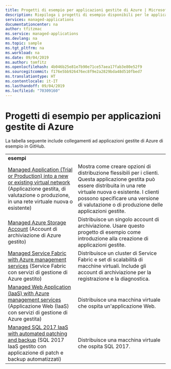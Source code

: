 ```yaml
---
title: Progetti di esempio per applicazioni gestite di Azure | Microsoft Docs
description: Riepiloga i progetti di esempio disponibili per le applicazioni gestite di Azure
services: managed-applications
documentationcenter: na
author: tfitzmac
ms.service: managed-applications
ms.devlang: na
ms.topic: sample
ms.tgt_pltfrm: na
ms.workload: na
ms.date: 09/04/2019
ms.author: tomfitz
ms.openlocfilehash: 4b046b25e81e7b90e71ce57aea17fab3e80e52f9
ms.sourcegitcommit: f176e5bb926476ec8f9e2a2829bda48d510fbed7
ms.translationtype: HT
ms.contentlocale: it-IT
ms.lasthandoff: 09/04/2019
ms.locfileid: "70309160"
---
```

# <a name="sample-projects-for-azure-managed-applications"></a>Progetti di esempio per applicazioni gestite di Azure

La tabella seguente include collegamenti ad applicazioni gestite di Azure di esempio in GitHub.

|  |  |
| --- | --- |
| **esempi** | |
| [Managed Application (Trial or Production) into a new or existing virtual network](https://github.com/Azure/azure-managedapp-samples/tree/master/Managed%20Application%20Sample%20Packages/201-managed-app-using-existing-vnet) (Applicazione gestita, di valutazione o produzione, in una rete virtuale nuova o esistente) | Mostra come creare opzioni di distribuzione flessibili per i clienti. Questa applicazione gestita può essere distribuita in una rete virtuale nuova o esistente. I clienti possono specificare una versione di valutazione o di produzione delle applicazioni gestite. |
| [Managed Azure Storage Account](https://github.com/Azure/azure-managedapp-samples/tree/master/Managed%20Application%20Sample%20Packages/201-managed-storage-account) (Account di archiviazione di Azure gestito) | Distribuisce un singolo account di archiviazione. Usare questo progetto di esempio come introduzione alla creazione di applicazioni gestite. |
| [Managed Service Fabric with Azure management services](https://github.com/Azure/azure-managedapp-samples/tree/master/Managed%20Application%20Sample%20Packages/201-managed-service-fabric) (Service Fabric con servizi di gestione di Azure gestito) | Distribuisce un cluster di Service Fabric e set di scalabilità di macchine virtuali. Include gli account di archiviazione per la registrazione e la diagnostica. |
| [Managed Web Application (IaaS) with Azure management services](https://github.com/Azure/azure-managedapp-samples/tree/master/Managed%20Application%20Sample%20Packages/201-managed-web-app) (Applicazione Web (IaaS) con servizi di gestione di Azure gestita) | Distribuisce una macchina virtuale che ospita un'applicazione Web. |
| [Managed SQL 2017 IaaS with automated patching and backup](https://github.com/Azure/azure-managedapp-samples/tree/master/Managed%20Application%20Sample%20Packages/201-managed-sql-iaas) (SQL 2017 IaaS gestito con applicazione di patch e backup automatizzati) | Distribuisce una macchina virtuale che ospita SQL 2017. |
